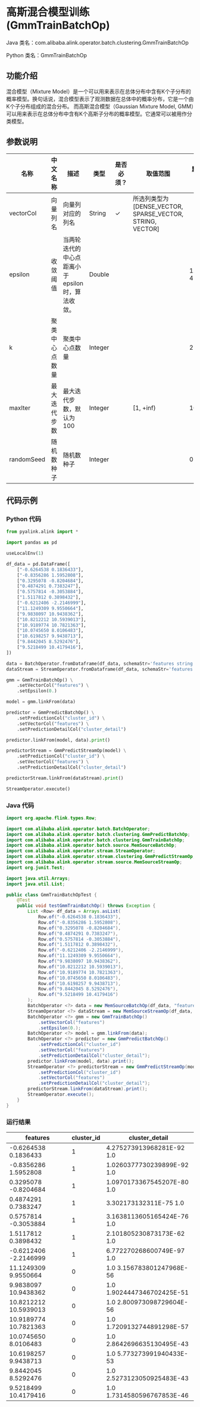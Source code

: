 # 高斯混合模型训练 (GmmTrainBatchOp)
Java 类名：com.alibaba.alink.operator.batch.clustering.GmmTrainBatchOp

Python 类名：GmmTrainBatchOp


## 功能介绍
混合模型（Mixture Model）是一个可以用来表示在总体分布中含有K个子分布的概率模型。换句话说，混合模型表示了观测数据在总体中的概率分布，它是一个由K个子分布组成的混合分布。
而高斯混合模型（Gaussian Mixture Model, GMM）可以用来表示在总体分布中含有K个高斯子分布的概率模型。它通常可以被用作分类模型。

## 参数说明

| 名称 | 中文名称 | 描述 | 类型 | 是否必须？ | 取值范围 | 默认值 |
| --- | --- | --- | --- | --- | --- | --- |
| vectorCol | 向量列名 | 向量列对应的列名 | String | ✓ | 所选列类型为 [DENSE_VECTOR, SPARSE_VECTOR, STRING, VECTOR] |  |
| epsilon | 收敛阈值 | 当两轮迭代的中心点距离小于epsilon时，算法收敛。 | Double |  |  | 1.0E-4 |
| k | 聚类中心点数量 | 聚类中心点数量 | Integer |  |  | 2 |
| maxIter | 最大迭代步数 | 最大迭代步数，默认为 100 | Integer |  | [1, +inf) | 100 |
| randomSeed | 随机数种子 | 随机数种子 | Integer |  |  | 0 |

## 代码示例
### Python 代码
```python
from pyalink.alink import *

import pandas as pd

useLocalEnv(1)

df_data = pd.DataFrame([
    ["-0.6264538 0.1836433"],
    ["-0.8356286 1.5952808"],
    ["0.3295078 -0.8204684"],
    ["0.4874291 0.7383247"],
    ["0.5757814 -0.3053884"],
    ["1.5117812 0.3898432"],
    ["-0.6212406 -2.2146999"],
    ["11.1249309 9.9550664"],
    ["9.9838097 10.9438362"],
    ["10.8212212 10.5939013"],
    ["10.9189774 10.7821363"],
    ["10.0745650 8.0106483"],
    ["10.6198257 9.9438713"],
    ["9.8442045 8.5292476"],
    ["9.5218499 10.4179416"],
])

data = BatchOperator.fromDataframe(df_data, schemaStr='features string')
dataStream = StreamOperator.fromDataframe(df_data, schemaStr='features string')

gmm = GmmTrainBatchOp() \
    .setVectorCol("features") \
    .setEpsilon(0.)

model = gmm.linkFrom(data)

predictor = GmmPredictBatchOp() \
    .setPredictionCol("cluster_id") \
    .setVectorCol("features") \
    .setPredictionDetailCol("cluster_detail")

predictor.linkFrom(model, data).print()

predictorStream = GmmPredictStreamOp(model) \
    .setPredictionCol("cluster_id") \
    .setVectorCol("features") \
    .setPredictionDetailCol("cluster_detail")

predictorStream.linkFrom(dataStream).print()

StreamOperator.execute()
```
### Java 代码
```java
import org.apache.flink.types.Row;

import com.alibaba.alink.operator.batch.BatchOperator;
import com.alibaba.alink.operator.batch.clustering.GmmPredictBatchOp;
import com.alibaba.alink.operator.batch.clustering.GmmTrainBatchOp;
import com.alibaba.alink.operator.batch.source.MemSourceBatchOp;
import com.alibaba.alink.operator.stream.StreamOperator;
import com.alibaba.alink.operator.stream.clustering.GmmPredictStreamOp;
import com.alibaba.alink.operator.stream.source.MemSourceStreamOp;
import org.junit.Test;

import java.util.Arrays;
import java.util.List;

public class GmmTrainBatchOpTest {
	@Test
	public void testGmmTrainBatchOp() throws Exception {
		List <Row> df_data = Arrays.asList(
			Row.of("-0.6264538 0.1836433"),
			Row.of("-0.8356286 1.5952808"),
			Row.of("0.3295078 -0.8204684"),
			Row.of("0.4874291 0.7383247"),
			Row.of("0.5757814 -0.3053884"),
			Row.of("1.5117812 0.3898432"),
			Row.of("-0.6212406 -2.2146999"),
			Row.of("11.1249309 9.9550664"),
			Row.of("9.9838097 10.9438362"),
			Row.of("10.8212212 10.5939013"),
			Row.of("10.9189774 10.7821363"),
			Row.of("10.0745650 8.0106483"),
			Row.of("10.6198257 9.9438713"),
			Row.of("9.8442045 8.5292476"),
			Row.of("9.5218499 10.4179416")
		);
		BatchOperator <?> data = new MemSourceBatchOp(df_data, "features string");
		StreamOperator <?> dataStream = new MemSourceStreamOp(df_data, "features string");
		BatchOperator <?> gmm = new GmmTrainBatchOp()
			.setVectorCol("features")
			.setEpsilon(0.);
		BatchOperator <?> model = gmm.linkFrom(data);
		BatchOperator <?> predictor = new GmmPredictBatchOp()
			.setPredictionCol("cluster_id")
			.setVectorCol("features")
			.setPredictionDetailCol("cluster_detail");
		predictor.linkFrom(model, data).print();
		StreamOperator <?> predictorStream = new GmmPredictStreamOp(model)
			.setPredictionCol("cluster_id")
			.setVectorCol("features")
			.setPredictionDetailCol("cluster_detail");
		predictorStream.linkFrom(dataStream).print();
		StreamOperator.execute();
	}
}
```

### 运行结果

features|cluster_id|cluster_detail
--------|----------|--------------
-0.6264538 0.1836433|1|4.275273913968281E-92 1.0
-0.8356286 1.5952808|1|1.0260377730239899E-92 1.0
0.3295078 -0.8204684|1|1.0970173367545207E-80 1.0
0.4874291 0.7383247|1|3.302173132311E-75 1.0
0.5757814 -0.3053884|1|3.1638113605165424E-76 1.0
1.5117812 0.3898432|1|2.101805230873173E-62 1.0
-0.6212406 -2.2146999|1|6.772270268600749E-97 1.0
11.1249309 9.9550664|0|1.0 3.156783801247968E-56
9.9838097 10.9438362|0|1.0 1.9024447346702425E-51
10.8212212 10.5939013|0|1.0 2.800973098729604E-56
10.9189774 10.7821363|0|1.0 1.7209132744891298E-57
10.0745650 8.0106483|0|1.0 2.8642696635130495E-43
10.6198257 9.9438713|0|1.0 5.773273991940433E-53
9.8442045 8.5292476|0|1.0 2.5273123050925483E-43
9.5218499 10.4179416|0|1.0 1.7314580596767853E-46
